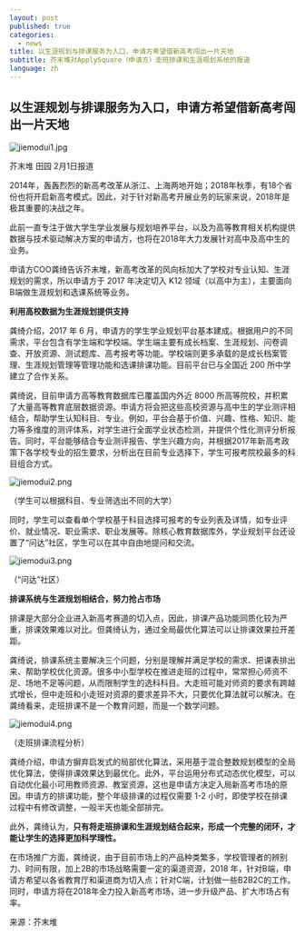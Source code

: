 ```yaml
---
layout: post
published: true
categories:
  - news
title: 以生涯规划与排课服务为入口，申请方希望借新高考闯出一片天地
subtitle: 芥末堆对ApplySquare（申请方）走班排课和生涯规划系统的报道
language: zh
---
```

## 以生涯规划与排课服务为入口，申请方希望借新高考闯出一片天地


![jiemodui1.jpg]({{site.baseurl}}/image/jiemodui1.jpg)

芥末堆 田园 2月1日报道

2014年，轰轰烈烈的新高考改革从浙江、上海两地开始；2018年秋季，有18个省份也将开启新高考模式。因此，对于针对新高考开展业务的玩家来说，2018年是极其重要的决战之年。

此前一直专注于做大学生学业发展与规划培养平台，以及为高等教育相关机构提供数据与技术驱动解决方案的申请方，也将在2018年大力发展针对高中及高中生的业务。

申请方COO龚绮告诉芥末堆，新高考改革的风向标加大了学校对专业认知、生涯规划的需求，所以申请方于 2017 年决定切入 K12 领域（以高中为主），主要面向B端做生涯规划和选课系统等业务。

**利用高校数据为生涯规划提供支持**

龚绮介绍，2017 年 6 月，申请方的学生学业规划平台基本建成。根据用户的不同需求，平台包含有学生端和学校端。学生端主要有成长档案、生涯规划、问卷调查、开放资源、测试题库、高考报考等功能。学校端则更多承载的是成长档案管理、生涯规划管理等管理功能和选课排课功能。目前平台已与全国近 200 所中学建立了合作关系。

龚绮说，目前申请方高等教育数据库已覆盖国内外近 8000 所高等院校，并积累了大量高等教育底层数据资源。申请方将会把这些高校资源与高中生的学业测评相结合，帮助学生认知科目、专业。例如，平台会基于价值、兴趣、性格、知识、能力等多维度的测评体系，对学生进行全面学业状态检测，并提供个性化测评分析报告。同时，平台能够结合专业测评报告、学生兴趣方向，并根据2017年新高考政策下各学校专业的招生要求，分析出在目前专业选择下，学生可报考院校最多的科目组合方式。

![jiemodui2.png]({{site.baseurl}}/image/jiemodui2.png)

（学生可以根据科目、专业筛选出不同的大学）

同时，学生可以查看单个学校基于科目选择可报考的专业列表及详情，如专业评价、就业情况、职业需求、职业发展等。除核心教育数据库外，学业规划平台还设置了“问达”社区，学生可以在其中自由地提问和交流。

![jiemodui3.png]({{site.baseurl}}/image/jiemodui3.png)

（“问达”社区）

**排课系统与生涯规划相结合，努力抢占市场**

排课是大部分企业进入新高考赛道的切入点，因此，排课产品功能同质化较为严重，排课效果难以对比。但龚绮认为，通过全局最优化算法可以让排课效果拉开差距。

龚绮说，排课系统主要解决三个问题，分别是理解并满足学校的需求、把课表排出来、帮助学校优化资源。很多中小型学校在推进走班的过程中，常常担心师资不足、场地不足等问题，从而限制学生的选科科目。大走班可能对师资的要求有跨越式增长，但中走班和小走班对资源的要求差异不大，只要优化算法就可以解决。在龚绮看来，走班排课不是一个教育问题，而是一个数学问题。

![jiemodui4.png]({{site.baseurl}}/image/jiemodui4.png)

（走班排课流程分析）

龚绮介绍，申请方摒弃启发式的局部优化算法，采用基于混合整数规划模型的全局优化算法，使得排课效果达到最优化。此外，平台运用分布式动态优化模型，可以自动优化最小可用教师资源、教室资源，这也是申请方决定入局新高考市场的原因。申请方的排课功能，整个年级排课的过程仅需要 1-2 小时，即使学校在排课过程中有修改调整，一般半天也能全部排完。

此外，龚绮认为，**只有将走班排课和生涯规划结合起来，形成一个完整的闭环，才能让学生的选择更加科学理性。**

在市场推广方面，龚绮说，由于目前市场上的产品种类繁多，学校管理者的辨别力、时间有限，加上2B的市场战略需要一定的渠道资源，2018 年，针对B端，申请方希望以各省教育厅和渠道商为切入点；针对C端，计划做一些B2B2C的工作。同时，申请方将在2018年全力投入新高考市场，进一步升级产品、扩大市场占有率。

来源：芥末堆

